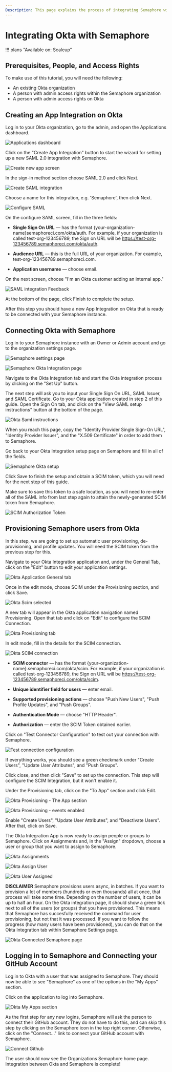 ```yaml
---
Description: This page explains the process of integrating Semaphore with Okta 
---
```


# Integrating Okta with Semaphore

!!! plans "Available on: <span class="plans-box">Scaleup</span>"

## Prerequisites, People, and Access Rights

To make use of this tutorial, you will need the following:

- An existing Okta organization
- A person with admin access rights within the Semaphore organization
- A person with admin access rights on Okta

## Creating an App Integration on Okta

Log in to your Okta organization, go to the admin, and open the Applications dashboard.

![Applications dashboard](resources/image1.png)

Click on the "Create App Integration" button to start the wizard for setting up a new SAML
2.0 integration with Semaphore.

![Create new app screen](resources/image2.png)

In the sign-in method section choose SAML 2.0 and click Next.

![Create SAML integration](resources/image3.png)

Choose a name for this integration, e.g. 'Semaphore', then click Next.

![Configure SAML](resources/image4.png) 

On the configure SAML screen, fill in the three fields:

- **Single Sign On URL** — has the format {your-organization-name}semaphoreci.com/okta/auth. 
For  example, if your organization is called test-org-123456789, the Sign on URL will be https://test-org-123456789.semaphoreci.com/okta/auth.

- **Audience URL** — this is the full URL of your organization. For example, test-org-123456789.semaphoreci.com.

- **Application username** — choose email.

On the next screen, choose "I'm an Okta customer adding an internal app."

![SAML integration Feedback](resources/image5.png)

At the bottom of the page, click Finish to complete the setup.

After this step you should have a new App Integration on Okta that is ready to be connected with your Semaphore instance.

## Connecting Okta with Semaphore

Log in to your Semaphore instance with an Owner or Admin account and go to the organization settings page.

![Semaphore settings page](resources/image6.png) 

![Semaphore Okta Integration page](resources/image23.png) 

Navigate to the Okta Integration tab and start the Okta integration process by clicking on the "Set Up" button.

The next step will ask you to input your Single Sign On URL, SAML Issuer, and SAML Certificate.
Go to your Okta application created in step 2 of this guide. Open the Sign On tab,
and click on the "View SAML setup instructions" button at the bottom of the page.

![Okta Saml instructions](resources/image7.png)

When you reach this page, copy the "Identity Provider Single Sign-On URL",
"Identity Provider Issuer", and the "X.509 Certiﬁcate" in order to add them to Semaphore.

Go back to your Okta Integration setup page on Semaphore and fill in all of the fields.

![Semaphore Okta setup](resources/image8.png) 

Click Save to finish the setup and obtain a SCIM token, which you will need for the next step of this guide.

Make sure to save this token to a safe location, as you will need to re-enter all of the SAML info from last step again
to attain the newly-generated SCIM token from Semaphore.

![SCIM Authorization Token](resources/image9.png) 

## Provisioning Semaphore users from Okta

In this step, we are going to set up automatic user provisioning, de-provisioning, 
and profile updates. You will need the SCIM token from the previous step for this.

Navigate to your Okta Integration application and, under the General Tab, click on the 
"Edit" button to edit your application settings.

![Okta Application General tab](resources/image10.png)

Once in the edit mode, choose SCIM under the Provisioning section, and click Save.

![Okta Scim selected](resources/image11.png)

A new tab will appear in the Okta application navigation named Provisioning. Open 
that tab and click on "Edit" to configure the SCIM Connection.

![Okta Provisioning tab](resources/image12.png)

In edit mode, fill in the details for the SCIM connection.

![Okta SCIM connection](resources/image13.png)

- **SCIM connector** — has the format {your-organization-name}.semaphoreci.com/okta/scim.
For example, if your organization is called test-org-123456789, the Sign on URL will be 
https://test-org-123456789.semaphoreci.com/okta/scim.

- **Unique identifier field for users** — enter email.

- **Supported provisioning actions** — choose "Push New Users", "Push Profile Updates", and "Push Groups".

- **Authentication Mode** — choose "HTTP Header".

- **Authorization** — enter the SCIM Token obtained earlier.

Click on "Test Connector Configuration" to test out your connection with Semaphore.

![Test connection configuration](resources/image14.png)

If everything works, you should see a green checkmark under "Create Users", "Update User Attributes", and "Push Groups".

Click close, and then click "Save" to set up the connection.
This step will configure the SCIM Integration, but it won't enable it.

Under the Provisioning tab, click on the "To App" section and click Edit.

![Okta Provisioning - The App section](resources/image15.png)

![Okta Provisioning - events enabled](resources/image16.png)


Enable "Create Users", "Update User Attributes", and "Deactivate Users". After that, click on Save.

The Okta Integration App is now ready to assign people or groups to Semaphore. 
Click on Assignments and, in the "Assign" dropdown, choose a user or group that you want to assign to Semaphore.

![Okta Assignments](resources/image17.png)

![Okta Assign User](resources/image18.png)

![Okta User Assigned](resources/image19.png)

**DISCLAIMER** Semaphore provisions users async, in batches. If you want to provision a lot of members 
(hundreds or even thousands) all at once, that process will take some time. Depending on the number of users,
it can be up to half an hour. On the Okta integration page, it should show a green tick next to all of
the users (or groups) that you have provisioned. This means that Semaphore has succesfully received the command for
user provisioning, but not that it was processed. If you want to follow the progress (how many users
have been provisioned), you can do that on the Okta Integration tab within Semaphore Settings page.

![Okta Connected Semaphore page](resources/image20.png) 

## Logging in to Semaphore and Connecting your GitHub Account

Log in to Okta with a user that was assigned to Semaphore. They should now be able to see 
"Semaphore" as one of the options in the "My Apps" section.

Click on the application to log into Semaphore.

![Okta My Apps section](resources/image21.png)

As the first step for any new logins, Semaphore will ask the person to connect their GitHub account.
They do not have to do this, and can skip this step by clicking on the Semaphore icon in the top right corner.
Otherwise, click on the "Connect…" link to connect your GitHub account with Semaphore.

![Connect Github](resources/image22.png)

The user should now see the Organizations Semaphore home page. Integration between Okta and Semaphore is complete!

